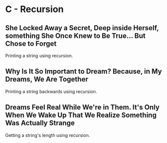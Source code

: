 # C - Recursion

## She Locked Away a Secret, Deep inside Herself, something She Once Knew to Be True... But Chose to Forget
Printing a string using recursion.

## Why Is It So Important to Dream? Because, in My Dreams, We Are Together
Printing a string backwards using recursion.

## Dreams Feel Real While We're in Them. It's Only When We Wake Up That We Realize Something Was Actually Strange
Getting a string's length using recursion.

